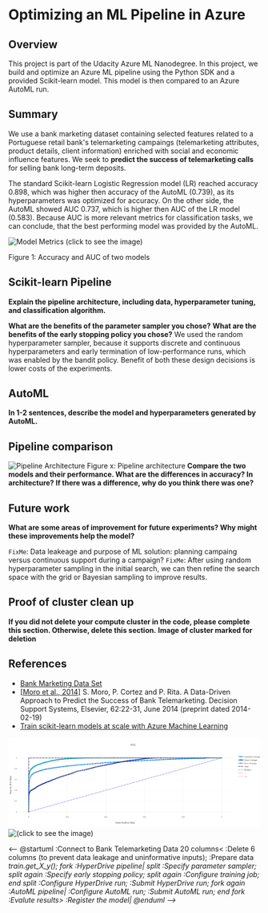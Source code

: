 # Optimizing an ML Pipeline in Azure

## Overview
This project is part of the Udacity Azure ML Nanodegree.
In this project, we build and optimize an Azure ML pipeline using the Python SDK and a provided Scikit-learn model.
This model is then compared to an Azure AutoML run.

## Summary
We use a bank marketing dataset containing selected features related to a Portuguese retail bank's telemarketing campaings
(telemarketing attributes, product details, client information) enriched with social and economic influence features. We seek to 
**predict the success of telemarketing calls** for selling bank long-term deposits.

The standard Scikit-learn Logistic Regression model (LR) reached accuracy 0.898, which was higher then accuracy of the AutoML (0.739), as its hyperparameters was optimized for accuracy. On the other side, the AutoML showed AUC 0.737, which is higher then AUC of the LR model (0.583). Because AUC is more relevant metrics for classification tasks, we can conclude, that the best performing model was provided by the AutoML.

![Model Metrics (click to see the image)](img/AML-Results?raw=true)

Figure 1: Accuracy and AUC of two models

## Scikit-learn Pipeline
**Explain the pipeline architecture, including data, hyperparameter tuning, and classification algorithm.**

**What are the benefits of the parameter sampler you chose?**
**What are the benefits of the early stopping policy you chose?**
We used the random hyperparameter sampler, because it supports discrete and continuous hyperparameters and early termination of low-performance runs, which was enabled by the bandit policy. Benefit of both these design decisions is lower costs of the experiments.

## AutoML
**In 1-2 sentences, describe the model and hyperparameters generated by AutoML.**

## Pipeline comparison

![Pipeline Architecture](http://www.plantuml.com/plantuml/png/NP3FoXD14CJl_HHzZ1SH3nvsGuWQmOE2g0TlePDKrd7dpz3J4rZ8mpl9VlbOSgtvLNNLR8k9MWsUkayIH_uDZo0wmbmSU2SczFuT7vEl8POrTJju6FZ3GwAL9SwA2wBngU7i8QCCO8adhj75Sz8WvYvW5tErygQdxeSYY-9keBNRc8gBRmVO_iz-MZMYcKRglauPkjERDxiCxoAkLB9tHjslZACxJzHo9C2WL2Ha3-rdWcLecQySGzHFL2pbt9PHJjuTfoVsSufdDrG5tGlTk7_fq1FQb3kuG7XHJcliswLw2CwUz7dAuy37QkdxjyMOHTxBsp9heSqbvc_vSX5V3QmerLlPKFSJWoi6PViB3ka4VwLjCzJW_mC0)
Figure x: Pipeline architecture
**Compare the two models and their performance. What are the differences in accuracy? In architecture? If there was a difference, why do you think there was one?**

## Future work
**What are some areas of improvement for future experiments? Why might these improvements help the model?**

`FixMe`: Data leakeage and purpose of ML solution: planning campaing versus continuous support during a campaign?
`FixMe`: After using random hyperparameter sampling in the initial search, we can then refine the search space with the grid or Bayesian sampling to improve results.

## Proof of cluster clean up
**If you did not delete your compute cluster in the code, please complete this section. Otherwise, delete this section.**
**Image of cluster marked for deletion**

## References
+ [Bank Marketing Data Set](https://archive.ics.uci.edu/ml/datasets/Bank+Marketing)
+ [\[Moro et al., 2014\]](https://core.ac.uk/download/pdf/55631291.pdf) S. Moro, P. Cortez and P. Rita. A Data-Driven Approach to Predict the Success of Bank Telemarketing. Decision Support Systems, Elsevier, 62:22-31, June 2014 (preprint dated 2014-02-19)
+ [Train scikit-learn models at scale with Azure Machine Learning](https://docs.microsoft.com/en-us/azure/machine-learning/how-to-train-scikit-learn?view=azure-ml-py)

![AutoML-ROC (click to see the image)](img/AML-AutoML-ROC.png?raw=true)
![(click to see the image)](img/?raw=true)

<--
@startuml
:Connect to Bank Telemarketing Data
20 columns<
:Delete 6 columns
(to prevent data leakage and uninformative inputs);
:Prepare data
<i>train.get_X_y();
fork
:HyperDrive pipeline|
split
:Specify
parameter
sampler;
split again
:Specify early
stopping
policy;
split again
:Configure
training
job;
end split
:Configure HyperDrive run;
:Submit HyperDrive run;
fork again
:AutoML pipeline|
:Configure AutoML run;
:Submit AutoML run;
end fork
:Evalute results>
:Register the model|
@enduml
-->
